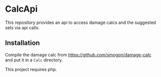 # CalcApi

This repository provides an api to access damage calcs and the suggested sets via api calls.

## Installation

Compile the damage calc from https://github.com/smogon/damage-calc and put it in a `Calc` directory.

This project requires php.